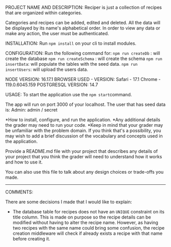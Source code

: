 PROJECT NAME AND DESCRIPTION:
 Reciper is just a collection of recipes that are organized within categories.

  Categories and recipes can be added, edited and deleted.
  All the data will be displayed by its name's alphabetical order.
  In order to view any data or make any action, the user must be authenticated.
 

INSTALLATION:
Run `npm install` on your cli to install modules.

CONFIGURATION:
Run the following command for:
  `npm run createDb` : will create the database
  `npm run createSchema` : will create the schema
  `npm run insertData`: will populate the tables with the seed data.
  `npm run insertUsers`: will upload the users data.

NODE VERSION: 
  16.17.1
BROWSER USED - VERSION: 
  Safari - 17.1
  Chrome - 119.0.6045.159 
POSTGRESQL VERSION:
  14.7


USAGE:
  To start the application use the `npm start`command.
  
  The app will run on port 3000 of your localhost.
  The user that has seed data is:
    Admin: admin / secret




*How to install, configure, and run the application.
*Any additional details the grader may need to run your code.
*Keep in mind that your grader may be unfamiliar with the problem domain. If you think that's a possibility, you may wish to add a brief discussion of the vocabulary and concepts used in the application.

Provide a README.md file with your project that describes any details of your project that you think the grader will need to understand how it works and how to use it. 

You can also use this file to talk about any design choices or trade-offs you made. 



******

COMMENTS:

There are some decisions I made that I would like to explain:
- The database table for recipes does not have an `UNIQUE` constraint on its title column. 
This is made on purpose so the recipe details can be modified without having to alter the recipe name. However, as having two recipes with the same name could bring some confusion, the recipe creation middleware will check if already exists a recipe with that name before creating it.


